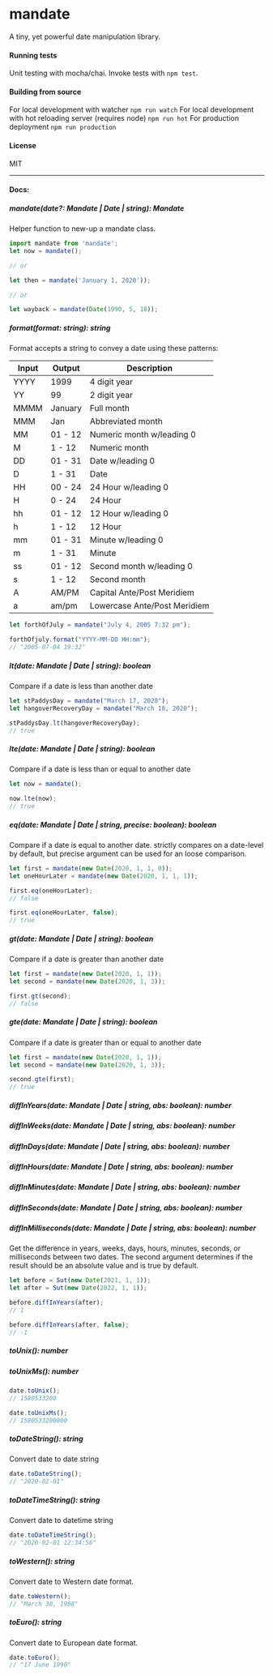 # mandate

A tiny, yet powerful date manipulation library.

#### Running tests

Unit testing with mocha/chai. Invoke tests with `npm test`.

#### Building from source

For local development with watcher `npm run watch`
For local development with hot reloading server (requires node) `npm run hot`
For production deployment `npm run production`

#### License

MIT

---

#### Docs:

##### mandate(date?: Mandate | Date | string): Mandate

Helper function to new-up a mandate class.

```javascript
import mandate from 'mandate';
let now = mandate();

// or

let then = mandate('January 1, 2020'));

// or

let wayback = mandate(Date(1990, 5, 18));
```

##### format(format: string): string

Format accepts a string to convey a date using these patterns:

| Input | Output  | Description                  |
| ----- | ------- | ---------------------------- |
| YYYY  | 1999    | 4 digit year                 |
| YY    | 99      | 2 digit year                 |
| MMMM  | January | Full month                   |
| MMM   | Jan     | Abbreviated month            |
| MM    | 01 - 12 | Numeric month w/leading 0    |
| M     | 1 - 12  | Numeric month                |
| DD    | 01 - 31 | Date w/leading 0             |
| D     | 1 - 31  | Date                         |
| HH    | 00 - 24 | 24 Hour w/leading 0          |
| H     | 0 - 24  | 24 Hour                      |
| hh    | 01 - 12 | 12 Hour w/leading 0          |
| h     | 1 - 12  | 12 Hour                      |
| mm    | 01 - 31 | Minute w/leading 0           |
| m     | 1 - 31  | Minute                       |
| ss    | 01 - 12 | Second month w/leading 0     |
| s     | 1 - 12  | Second month                 |
| A     | AM/PM   | Capital Ante/Post Meridiem   |
| a     | am/pm   | Lowercase Ante/Post Meridiem |

```javascript
let forthOfJuly = mandate("July 4, 2005 7:32 pm");

forthOfjuly.format("YYYY-MM-DD HH:mm");
// "2005-07-04 19:32"
```

##### lt(date: Mandate | Date | string): boolean

Compare if a date is less than another date

```javascript
let stPaddysDay = mandate("March 17, 2020");
let hangoverRecoveryDay = mandate("March 18, 2020");

stPaddysDay.lt(hangoverRecoveryDay);
// true
```

##### lte(date: Mandate | Date | string): boolean

Compare if a date is less than or equal to another date

```javascript
let now = mandate();

now.lte(now);
// true
```

##### eq(date: Mandate | Date | string, precise: boolean): boolean

Compare if a date is equal to another date. strictly compares on a date-level by default, but precise argument can be used for an loose comparison.

```javascript
let first = mandate(new Date(2020, 1, 1, 0));
let oneHourLater = mandate(new Date(2020, 1, 1, 1));

first.eq(oneHourLater);
// false

first.eq(oneHourLater, false);
// true
```

##### gt(date: Mandate | Date | string): boolean

Compare if a date is greater than another date

```javascript
let first = mandate(new Date(2020, 1, 1));
let second = mandate(new Date(2020, 1, 3));

first.gt(second);
// false
```

##### gte(date: Mandate | Date | string): boolean

Compare if a date is greater than or equal to another date

```javascript
let first = mandate(new Date(2020, 1, 1));
let second = mandate(new Date(2020, 1, 3));

second.gte(first);
// true
```

##### diffInYears(date: Mandate | Date | string, abs: boolean): number

##### diffInWeeks(date: Mandate | Date | string, abs: boolean): number

##### diffInDays(date: Mandate | Date | string, abs: boolean): number

##### diffInHours(date: Mandate | Date | string, abs: boolean): number

##### diffInMinutes(date: Mandate | Date | string, abs: boolean): number

##### diffInSeconds(date: Mandate | Date | string, abs: boolean): number

##### diffInMilliseconds(date: Mandate | Date | string, abs: boolean): number

Get the difference in years, weeks, days, hours, minutes, seconds, or milliseconds between two dates. The second argument determines if the result should be an absolute value and is true by default.

```javascript
let before = Sut(new Date(2021, 1, 1));
let after = Sut(new Date(2022, 1, 1));

before.diffInYears(after);
// 1

before.diffInYears(after, false);
// -1
```

##### toUnix(): number

##### toUnixMs(): number

```javascript
date.toUnix();
// 1580533200

date.toUnixMs();
// 1580533200000
```

##### toDateString(): string

Convert date to date string

```javascript
date.toDateString();
// "2020-02-01"
```

##### toDateTimeString(): string

Convert date to datetime string

```javascript
date.toDateTimeString();
// "2020-02-01 12:34:56"
```

##### toWestern(): string

Convert date to Western date format.

```javascript
date.toWestern();
// "March 30, 1988"
```

##### toEuro(): string

Convert date to European date format.

```javascript
date.toEuro();
// "17 June 1990"
```
